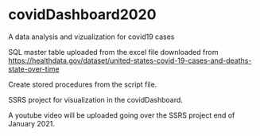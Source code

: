 # covidDashboard2020

A data analysis and vizualization for covid19 cases


SQL master table uploaded from the excel file downloaded from 
https://healthdata.gov/dataset/united-states-covid-19-cases-and-deaths-state-over-time

Create stored procedures from the script file.

SSRS project for visualization in the covidDashboard.

A youtube video will be uploaded going over the SSRS project end of January 2021.
